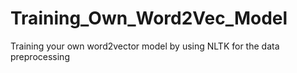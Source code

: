 # Training_Own_Word2Vec_Model
Training your own word2vector model by using NLTK for the data preprocessing
